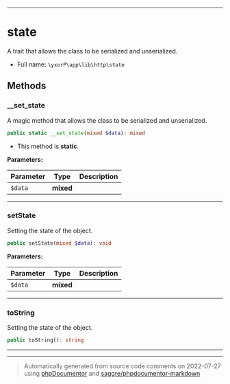 ***

# state

A trait that allows the class to be serialized and unserialized.



* Full name: `\yxorP\app\lib\http\state`




## Methods


### __set_state

A magic method that allows the class to be serialized and unserialized.

```php
public static __set_state(mixed $data): mixed
```



* This method is **static**.




**Parameters:**

| Parameter | Type | Description |
|-----------|------|-------------|
| `$data` | **mixed** |  |




***

### setState

Setting the state of the object.

```php
public setState(mixed $data): void
```








**Parameters:**

| Parameter | Type | Description |
|-----------|------|-------------|
| `$data` | **mixed** |  |




***

### toString

Setting the state of the object.

```php
public toString(): string
```











***

***
> Automatically generated from source code comments on 2022-07-27 using [phpDocumentor](http://www.phpdoc.org/) and [saggre/phpdocumentor-markdown](https://github.com/Saggre/phpDocumentor-markdown)

